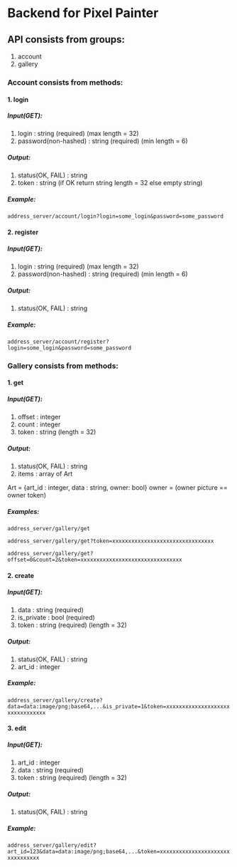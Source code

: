 # Backend for Pixel Painter

## API consists from groups:
1. account
1. gallery

### Account consists from methods:
#### 1. login
##### Input(GET): 
1. login : string (required) (max length = 32)
1. password(non-hashed) : string (required) (min length = 6)
##### Output: 
1. status(OK, FAIL) : string 
1. token : string (if OK return string length = 32 else empty string)
##### Example:
```address_server/account/login?login=some_login&password=some_password```
#### 2. register
##### Input(GET): 
1. login : string (required) (max length = 32)
1. password(non-hashed) : string (required) (min length = 6)
##### Output:
1. status(OK, FAIL) : string
##### Example:
```address_server/account/register?login=some_login&password=some_password```

### Gallery consists from methods:
#### 1. get
##### Input(GET):
1. offset : integer
1. count : integer
1. token : string (length = 32)
##### Output:
1. status(OK, FAIL) : string
1. items : array of Art

Art = {art_id : integer, data : string, owner: bool}
owner = (owner picture == owner token)
##### Examples:
```address_server/gallery/get```

```address_server/gallery/get?token=xxxxxxxxxxxxxxxxxxxxxxxxxxxxxxxx```

```address_server/gallery/get?offset=0&count=2&token=xxxxxxxxxxxxxxxxxxxxxxxxxxxxxxxx```
#### 2. create
##### Input(GET):
1. data : string (required)
1. is_private : bool (required)
1. token : string (required) (length = 32)
##### Output:
1. status(OK, FAIL) : string
1. art_id : integer
##### Example: 
```address_server/gallery/create?data=data:image/png;base64,...&is_private=1&token=xxxxxxxxxxxxxxxxxxxxxxxxxxxxxxxx```
#### 3. edit
##### Input(GET):
1. art_id : integer
1. data : string (required)
1. token : string (required) (length = 32)
##### Output:
1. status(OK, FAIL) : string
##### Example:
```address_server/gallery/edit?art_id=123&data=data:image/png;base64,...&token=xxxxxxxxxxxxxxxxxxxxxxxxxxxxxxxx```